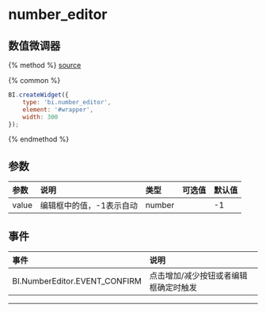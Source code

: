 # number_editor

## 数值微调器

{% method %}
[source](https://jsfiddle.net/fineui/52dhwtfz/)

{% common %}
```javascript
BI.createWidget({
    type: 'bi.number_editor',
    element: '#wrapper',
    width: 300
});
```

{% endmethod %}

## 参数

| 参数    | 说明           | 类型  | 可选值 | 默认值
| :------ |:-------------  | :-----| :----|:----|
| value    | 编辑框中的值，-1表示自动 |  number |     |     -1   |



## 事件
| 事件    | 说明           |
| :------ |:-------------  |
|BI.NumberEditor.EVENT_CONFIRM| 点击增加/减少按钮或者编辑框确定时触发 |



---